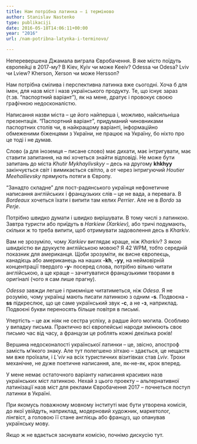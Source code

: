 ```yaml
---
title: Нам потрібна латинка – і терміново
author: Stanislav Nastenko
type: publikaciji
date: 2016-05-18T14:06:11+00:00
year: "2016"
url: /nam-potribna-latynka-i-terminovo/

---
```

Неперевершена Джамала виграла Євробачення. В яке місто поїдуть європейці в 2017-му? В Kiev, Kyiv чи може Keeiv? Odessa чи Odesa? Lviv чи Lview? Kherson, Xerson чи може Hersson?<!--more-->

Нам потрібна смілива і перспективна латинка вже сьогодні. Хоча б для імен, для назв міст і назв українського продукту. Те, що існує зараз (т.зв. &#8220;паспортний варіант&#8221;), як на мене, дратує і провокує своєю графічною недосконалістю.

Написання назви міста &#8211; це його найперша і, можливо, найсильніша презентація. &#8220;Паспортний варіант&#8221;, придуманий чиновниками паспортних столів чи, в найкращому варіанті, інформаційно обмеженими біженцями з України, не працює на Україну, бо ніхто про це тоді і не думав.

Слово (а для іноземця &#8211; писане слово) має дихати, має інтригувати, має ставити запитання, на які хочеться знайти відповіді. Не може бути запитань до міста _Khutir Mykhaylivskyy_ &#8211; десь на другому **khkhyy** закінчується світ і вимикається світло, а от через інтригуючий _Houtier Meehailievsky_ прямують потяги в Європу.

&#8220;Занадто складне&#8221; для пост-радянського українця нефонетичне написання англійських і французьких слів &#8211; це не вада, а перевага. В _Bordeauх_ хочеться їхати і випити там келих _Perrier_. Але не в _Bordo_ за _Perje_.

Потрібно швидко думати і швидко вирішувати. В тому числі з латинкою. Завтра туристи або приїдуть в _Harkiew (Xarkiev),_ або тричі подумають, скільки ж то треба випити, щоб отримувати задоволення десь в _Kharkiv_.

Вам не зрозуміло, чому _Xarkiev_ виглядає краще, ніж _Kharkiv_? З якою швидкістю ви друкуєте англійською мовою? Я 42 WPM, тобто середній показник для американця. Щоби зрозуміти, як висне європеєць, канадієць або американець на наших **-kh**, **-yy**, на неймовірній концентрації твердого **-y-** посеред слова, потрібно вільно читати англійською, а ще краще &#8211; зачитуватися французькими творами в оригіналі (чого я сам лише прагну).

_Odessa_ завжди легше і приємніше читатиметься, ніж _Odesa_. Я не розумію, чому українці мають писати латинкою з одним **-s**. Подвоєна **-ss** підкреслює, що це саме український звук **-с**, а не **-з**, наприклад. Подвоєні букви переносять більше повітря в письмі.

Упертість – це аж ніяк не сестра успіху, а радше його могила. Особливо у випадку письма. Практично всі європейські народи змінюють своє письмо час від часу, а французи це роблять кожні декілька років!

Вершина недосконалості української латинки – це, звісно, апостроф замість м&#8217;якого знаку. Але тут полегшено зітхаю – здається, це нещастя ми вже проїхали, і _L&#8217;viv_ на всіх туристичних візитівках став _Lviv_. Трохи механічне, не дуже поетичне написання, але, як-не-як, крок вперед.

У мене немає остаточного варіанту написання красивих назв українських міст латинкою. Нехай з цього проекту &#8211; альтернативної латинізації назв міст для реклами Євробачення 2017 &#8211; почнеться поступ латинки в Україні.

При якомусь поважному мовному інституті має бути утворена комісія, до якої увійдуть, наприклад, модерновий художник, маркетолог, лінгвіст, а головою її стане англієць або француз, що опанував українську мову.

Якщо ж не вдається заснувати комісію, почнімо дискусію тут.